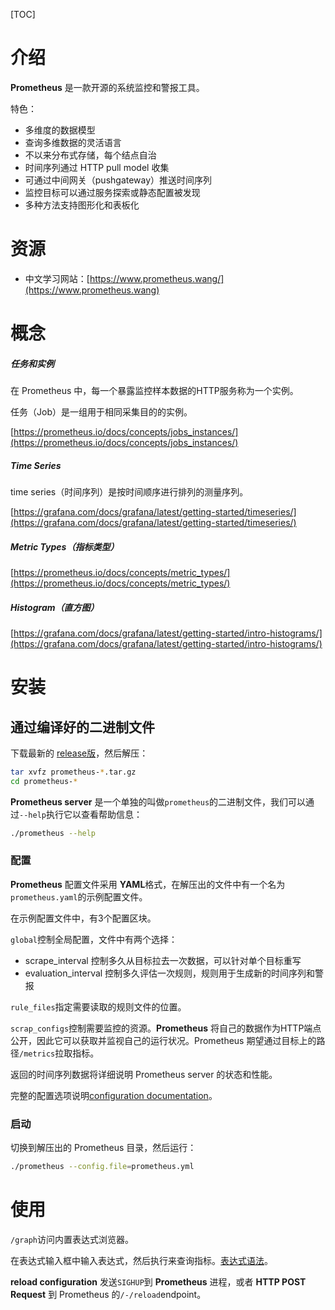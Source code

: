 [TOC]



# 介绍

**Prometheus** 是一款开源的系统监控和警报工具。

特色：
- 多维度的数据模型
- 查询多维数据的灵活语言
- 不以来分布式存储，每个结点自治
- 时间序列通过 HTTP pull model 收集
- 可通过中间网关（pushgateway）推送时间序列
- 监控目标可以通过服务探索或静态配置被发现
- 多种方法支持图形化和表板化

# 资源
- 中文学习网站：[https://www.prometheus.wang/](https://www.prometheus.wang)

# 概念
##### 任务和实例
在 Prometheus 中，每一个暴露监控样本数据的HTTP服务称为一个实例。

任务（Job）是一组用于相同采集目的的实例。

[https://prometheus.io/docs/concepts/jobs_instances/](https://prometheus.io/docs/concepts/jobs_instances/)

##### Time Series
time series（时间序列）是按时间顺序进行排列的测量序列。

[https://grafana.com/docs/grafana/latest/getting-started/timeseries/](https://grafana.com/docs/grafana/latest/getting-started/timeseries/)

##### Metric Types（指标类型）
[https://prometheus.io/docs/concepts/metric_types/](https://prometheus.io/docs/concepts/metric_types/)

##### Histogram（直方图）
[https://grafana.com/docs/grafana/latest/getting-started/intro-histograms/](https://grafana.com/docs/grafana/latest/getting-started/intro-histograms/)

# 安装
## 通过编译好的二进制文件
下载最新的 [release版](https://prometheus.io/download/)，然后解压：
```sh
tar xvfz prometheus-*.tar.gz
cd prometheus-*
```

**Prometheus server** 是一个单独的叫做`prometheus`的二进制文件，我们可以通过`--help`执行它以查看帮助信息：
```sh
./prometheus --help
```

### 配置
**Prometheus** 配置文件采用 **YAML**格式，在解压出的文件中有一个名为`prometheus.yaml`的示例配置文件。

在示例配置文件中，有3个配置区块。

`global`控制全局配置，文件中有两个选择：
- scrape_interval 控制多久从目标拉去一次数据，可以针对单个目标重写
- evaluation_interval 控制多久评估一次规则，规则用于生成新的时间序列和警报

`rule_files`指定需要读取的规则文件的位置。

`scrap_configs`控制需要监控的资源。**Prometheus** 将自己的数据作为HTTP端点公开，因此它可以获取并监视自己的运行状况。Prometheus 期望通过目标上的路径`/metrics`拉取指标。

返回的时间序列数据将详细说明 Prometheus server 的状态和性能。

完整的配置选项说明[configuration documentation](https://prometheus.io/docs/operating/configuration)。

### 启动
切换到解压出的 Prometheus 目录，然后运行：
```sh
./prometheus --config.file=prometheus.yml
```

# 使用
`/graph`访问内置表达式浏览器。

在表达式输入框中输入表达式，然后执行来查询指标。[表达式语法](https://prometheus.io/docs/querying/basics/)。

**reload configuration** 发送`SIGHUP`到 **Prometheus** 进程，或者 **HTTP POST Request** 到 Prometheus 的`/-/reload`endpoint。